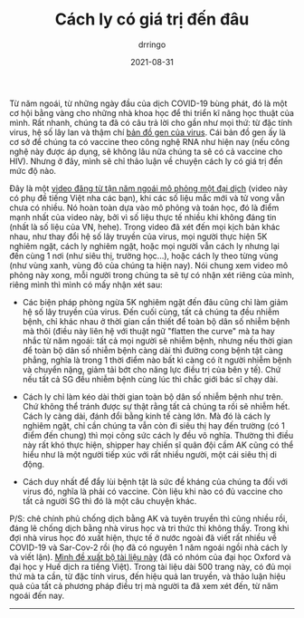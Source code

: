 ﻿---
title: Cách ly có giá trị đến đâu
date: 2021-08-31
author: drringo
layout: post

---
Từ năm ngoái, từ những ngày đầu của dịch COVID-19 bùng phát, đó là một cơ hội bằng vàng cho những nhà khoa học để thi triển kĩ năng học thuật của mình. Rất nhanh, chúng ta đã có câu trả lời cho gần như mọi thứ: từ đặc tính virus, hệ số lây lan và thậm chí [bản đồ gen của virus](https://www.ncbi.nlm.nih.gov/sars-cov-2/). Cái bản đồ gen ấy là cơ sở để chúng ta có vaccine theo công nghệ RNA như hiện nay (nếu công nghệ này được áp dụng, sẽ không lâu nữa chúng ta sẽ có cả vaccine cho HIV). Nhưng ở đây, mình sẽ chỉ thảo luận về chuyện cách ly có giá trị đến mức độ nào.

Đây là một [video đăng từ tận năm ngoái mô phỏng một đại dịch](https://www.youtube.com/watch?v=gxAaO2rsdIs) (video này có phụ đề tiếng Việt nha các bạn), khi các số liệu mắc mới và tử vong vẫn chưa có nhiều. Nó hoàn toàn dựa vào mô phỏng và toán học, đó là điểm mạnh nhất của video này, bởi vì số liệu thực tế nhiều khi không đáng tin (nhất là số liệu của VN, hehe). Trong video đã xét đến mọi kịch bản khác nhau, như thay đổi hệ số lây truyền của virus, mọi người thực hiện 5K nghiêm ngặt, cách ly nghiêm ngặt, hoặc mọi người vẫn cách ly nhưng lại đến cùng 1 nơi (như siêu thị, trường học...), hoặc cách ly theo từng vùng (như vùng xanh, vùng đỏ của chúng ta hiện nay). Nói chung xem video mô phỏng này xong, mỗi người trong chúng ta sẽ tự có nhận xét riêng của mình, riêng mình thì mình có mấy nhận xét sau:

- Các biện pháp phòng ngừa 5K nghiêm ngặt đến đâu cũng chỉ làm giảm hệ số lây truyền của virus. Đến cuối cùng, tất cả chúng ta đều nhiễm bệnh, chỉ khác nhau ở thời gian cần thiết để toàn bộ dân số nhiễm bệnh mà thôi (điều này liên hệ với thuật ngữ "flatten the curve" mà ta hay nhắc từ năm ngoái: tất cả mọi người sẽ nhiễm bệnh, nhưng nếu thời gian để toàn bộ dân số nhiễm bệnh càng dài thì đường cong bệnh tật càng phẳng, nghĩa là trong 1 thời điểm nào bất kì càng có ít người nhiễm bệnh và chuyển nặng, giảm tải bớt cho năng lực điều trị của bên y tế). Chứ nếu tất cả SG đều nhiễm bệnh cùng lúc thì chắc giới bác sĩ chạy dài.

- Cách ly chỉ làm kéo dài thời gian toàn bộ dân số nhiễm bệnh như trên. Chứ không thể tránh được sự thật rằng tất cả chúng ta rồi sẽ nhiễm hết. Cách ly càng dài, đánh đổi bằng kinh tế càng lớn. Mà đó là cách ly nghiêm ngặt, chỉ cần chúng ta vẫn còn đi siêu thị hay đến trường (có 1 điểm đến chung) thì mọi công sức cách ly đều vô nghĩa. Thường thì điều này rất khó thực hiện, shipper hay chiến sĩ quân đội cầm AK cũng có thể hiểu như là một người tiếp xúc với rất nhiều người, một cái siêu thị di động.

- Cách duy nhất để đẩy lùi bệnh tật là sức đề kháng của chúng ta đối với virus đó, nghĩa là phải có vaccine. Còn liệu khi nào có đủ vaccine cho tất cả người SG thì đó là một câu chuyện khác.

P/S: chê chính phủ chống dịch bằng AK và tuyên truyền thì cũng nhiều rồi, đáng lẽ chống dịch bằng nhà virus học và tri thức thì không thấy. Trong khi đợi nhà virus học đó xuất hiện, thực tế ở nước ngoài đã viết rất nhiều về COVID-19 và Sar-Cov-2 rồi (họ đã có nguyên 1 năm ngoái ngồi nhà cách ly và viết lận). [Mình đề xuất bộ tài liệu này](https://covidreference.com/) (đã có nhóm của đại học Oxford và đại học y Huế dịch ra tiếng Việt). Trong tài liệu dài 500 trang này, có đủ mọi thứ mà ta cần, từ đặc tính virus, đến hiệu quả lan truyền, và thảo luận hiệu quả của tất cả phương pháp điều trị mà người ta đã xem xét đến, từ năm ngoái đến nay.

---

[1]: [https://www.youtube.com/watch?v=gxAaO2rsdIs](https://l.facebook.com/l.php?u=https%3A%2F%2Fwww.youtube.com%2Fwatch%3Fv%3DgxAaO2rsdIs%26fbclid%3DIwAR2R-1nXCWN93rQ1n-YpJ1jXZushH66c5sZvnQVVHtOljbX9-sO4rv_hXeo&h=AT3Qe6LKITXP1JE7WmTLJxtHSKguglsKxPQ3L8Ni3torctOmPxQFr7lncMC_Ho-GiQ9yavdCoyWz29bWXoZh-rFoGR3WZBFx0dYyshJy7lgQowZGaGaXXPiMYudfF0LyjQ&__tn__=-UK-R&c[0]=AT2i-Ir7njP8_8ZShQXf52s7XiEYtOvTqpVDRJQiO2WUDy1De-KS_Nj5LWAV7g-pi0PAUgq5wKXcWzmkzTvaNINBQWpaREOlHfHJzryHyzislKRCBWGibLm4uVh5E_0GTb8Mk9rPpc9TWc5JpPMgUOtol0s)

[2]: [https://www.ncbi.nlm.nih.gov/sars-cov-2/](https://www.ncbi.nlm.nih.gov/sars-cov-2/?fbclid=IwAR0M3M84pQrE5crbi4tuav_7vZ4MlnaBxJgDCUoq0mC7SRN4-hD9SCOJDqE)

[3]: [https://covidreference.com/](https://covidreference.com/?fbclid=IwAR3HhkkSjhvJQ2LM2UqbkEG6awWih_Eujgl8kNv9unjAxJEX-0vl-_GnYM8)
